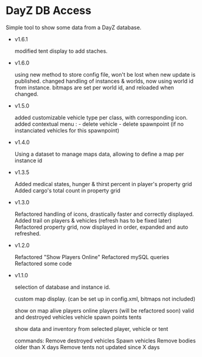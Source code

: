 DayZ DB Access
==============

Simple tool to show some data from a DayZ database.


- v1.6.1

	modified tent display to add staches.

- v1.6.0

	using new method to store config file, won't be lost when new update is published.
	changed handling of instances & worlds, now using world id from instance.
	bitmaps are set per world id, and reloaded when changed.

- v1.5.0

	added customizable vehicle type per class, with corresponding icon.
	added contextual menu :
		- delete vehicle
		- delete spawnpoint (if no instanciated vehicles for this spawnpoint)

- v1.4.0

	Using a dataset to manage maps data, allowing to define a map per instance id 


- v1.3.5

	Added medical states, hunger & thirst percent in player's property grid
	Added cargo's total count in property grid

- v1.3.0

	Refactored handling of icons, drastically faster and correctly displayed.
	Added trail on players & vehicles (refresh has to be fixed later)
	Refactored property grid, now displayed in order, expanded and auto refreshed.

- v1.2.0

	Refactored "Show Players Online"
	Refactored mySQL queries
	Refactored some code

- v1.1.0

	selection of database and instance id.
	
	custom map display. (can be set up in config.xml, bitmaps not included)
	
	show on map
		alive players
		online players (will be refactored soon)
		valid and destroyed vehicles
		vehicle spawn points
		tents
	
	show data and inventory from selected player, vehicle or tent
	
	commands:
		Remove destroyed vehicles
		Spawn vehicles
		Remove bodies older than X days
		Remove tents not updated since X days
